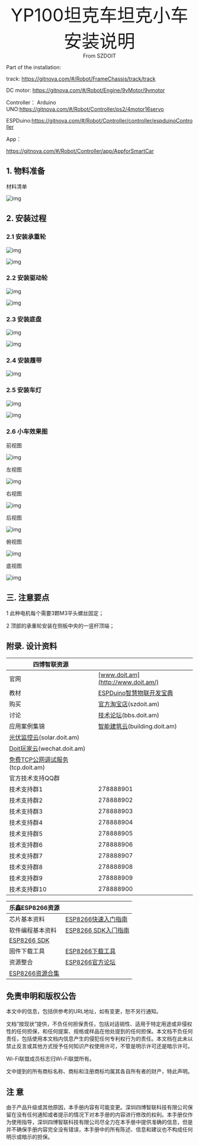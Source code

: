 <center><font size=10> YP100坦克车坦克小车安装说明</center></font>
<center> From SZDOIT</center>

Part of the installation:

track: https://gitnova.com/#/Robot/FrameChassis/track/track

DC motor: https://gitnova.com/#/Robot/Engine/9vMotor/9vmotor

Controller： Arduino UNO:https://gitnova.com/#/Robot/Controller/ps2/4motor16servo

ESPDuino:https://gitnova.com/#/Robot/Controller/controller/espduinoController

App：

https://gitnova.com/#/Robot/Controller/app/AppforSmartCar

## 1. 物料准备

材料清单

![img](https://github.com/SmartArduino/zhdocs/raw/master/zhSmartCAR/Y_Series/YP100/wps1.jpg) 

 

## 2. 安装过程

### 2.1 安装承重轮

![img](https://github.com/SmartArduino/zhdocs/raw/master/zhSmartCAR/Y_Series/YP100/wps2.jpg) 

![img](https://github.com/SmartArduino/zhdocs/raw/master/zhSmartCAR/Y_Series/YP100/wps3.jpg) 

### 2.2 安装驱动轮

![img](https://github.com/SmartArduino/zhdocs/raw/master/zhSmartCAR/Y_Series/YP100/wps4.jpg) 

![img](https://github.com/SmartArduino/zhdocs/raw/master/zhSmartCAR/Y_Series/YP100/wps5.jpg) 

### 2.3 安装底盘

![img](https://github.com/SmartArduino/zhdocs/raw/master/zhSmartCAR/Y_Series/YP100/wps6.jpg) 

![img](https://github.com/SmartArduino/zhdocs/raw/master/zhSmartCAR/Y_Series/YP100/wps7.jpg) 

### 2.4 安装履带

![img](https://github.com/SmartArduino/zhdocs/raw/master/zhSmartCAR/Y_Series/YP100/wps8.jpg) 

### 2.5 安装车灯

![img](https://github.com/SmartArduino/zhdocs/raw/master/zhSmartCAR/Y_Series/YP100/wps9.jpg) 

![img](https://github.com/SmartArduino/zhdocs/raw/master/zhSmartCAR/Y_Series/YP100/wps10.jpg) 

### 2.6 小车效果图

前视图

![img](https://github.com/SmartArduino/zhdocs/raw/master/zhSmartCAR/Y_Series/YP100/wps11.jpg) 

左视图

![img](https://github.com/SmartArduino/zhdocs/raw/master/zhSmartCAR/Y_Series/YP100/wps12.jpg) 

右视图

![img](https://github.com/SmartArduino/zhdocs/raw/master/zhSmartCAR/Y_Series/YP100/wps13.jpg) 

后视图

![img](https://github.com/SmartArduino/zhdocs/raw/master/zhSmartCAR/Y_Series/YP100/wps14.jpg) 

俯视图

![img](https://github.com/SmartArduino/zhdocs/raw/master/zhSmartCAR/Y_Series/YP100/wps15.jpg) 

底视图

![img](https://github.com/SmartArduino/zhdocs/raw/master/zhSmartCAR/Y_Series/YP100/wps16.jpg) 

## 三. 注意要点

1 此种电机每个需要3颗M3平头螺丝固定；

2 顶部的承重轮安装在侧板中央的一竖杆顶端；

 

## 附录. 设计资料

| 四博智联资源                                           |                                                              |
| ------------------------------------------------------ | ------------------------------------------------------------ |
| 官网                                                   | [www.doit.am](http://www.doit.am/)                           |
| 教材                                                   | [ESPDuino智慧物联开发宝典](https://item.taobao.com/item.htm?spm=a1z10.3-c.w4002-7420449993.9.Bgp1Ll&id=520583000610) |
| 购买                                                   | [官方淘宝店](https://szdoit.taobao.com/)(szdoit.am)          |
| 讨论                                                   | [技术论坛](http://bbs.doit.am/forum.php)(bbs.doit.am)        |
| 应用案例集锦                                           | [智能建筑云](http://building.doit.am)(building.doit.am)      |
| [光伏监控云](http://solar.doit.am)(solar.doit.am)      |                                                              |
| [Doit玩家云](http://wechat.doit.am)(wechat.doit.am)    |                                                              |
| [免费TCP公网调试服务](http://tcp.doit.am)(tcp.doit.am) |                                                              |
| 官方技术支持QQ群                                       |                                                              |
| 技术支持群1                                            | 278888901                                                    |
| 技术支持群2                                            | 278888902                                                    |
| 技术支持群3                                            | 278888903                                                    |
| 技术支持群4                                            | 278888904                                                    |
| 技术支持群5                                            | 278888905                                                    |
| 技术支持群6                                            | 278888906                                                    |
| 技术支持群7                                            | 278888907                                                    |
| 技术支持群8                                            | 278888908                                                    |
| 技术支持群9                                            | 278888909                                                    |
| 技术支持群10                                           | 278888900                                                    |

| 乐鑫ESP8266资源                                              |                                                              |
| ------------------------------------------------------------ | ------------------------------------------------------------ |
| 芯片基本资料                                                 | [ESP8266快速入门指南](http://espressif.com/sites/default/files/documentation/esp8266_quick_start_guide_cn.pdf) |
| 软件编程基本资料                                             | [ESP8266 SDK⼊⻔指南](http://espressif.com/sites/default/files/documentation/2a-esp8266-sdk_getting_started_guide_cn.pdf) |
| [ESP8266 SDK](http://www.espressif.com/zh-hans/support/download/sdks-demos?keys=&field_type_tid[]=14) |                                                              |
| 固件下载工具                                                 | [ESP8266下载⼯具](http://www.espressif.com/zh-hans/support/download/other-tools?keys=&field_type_tid[]=14) |
| 资源整合                                                     | [ESP8266官⽅论坛](http://bbs.espressif.com/)                 |
| [ESP8266资源合集](http://www.espressif.com/zh-hans/products/hardware/esp8266ex/resources) |                                                              |

 

## 免责申明和版权公告

本文中的信息，包括供参考的URL地址，如有变更，恕不另行通知。 

文档“按现状”提供，不负任何担保责任，包括对适销性、适用于特定用途或非侵权性的任何担保，和任何提案、规格或样品在他处提到的任何担保。本文档不负任何责任，包括使用本文档内信息产生的侵犯任何专利权行为的责任。本文档在此未以禁止反言或其他方式授予任何知识产权使用许可，不管是明示许可还是暗示许可。 

Wi-Fi联盟成员标志归Wi-Fi联盟所有。

文中提到的所有商标名称、商标和注册商标均属其各自所有者的财产，特此声明。

## 注 意

由于产品升级或其他原因，本手册内容有可能变更。深圳四博智联科技有限公司保留在没有任何通知或者提示的情况下对本手册的内容进行修改的权利。本手册仅作为使用指导，深圳四博智联科技有限公司尽全力在本手册中提供准确的信息，但是并不确保手册内容完全没有错误，本手册中的所有陈述、信息和建议也不构成任何明示或暗示的担保。